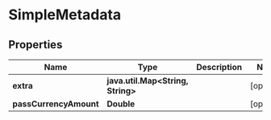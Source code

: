 
# SimpleMetadata

## Properties
Name | Type | Description | Notes
------------ | ------------- | ------------- | -------------
**extra** | **java.util.Map&lt;String, String&gt;** |  |  [optional]
**passCurrencyAmount** | **Double** |  |  [optional]




